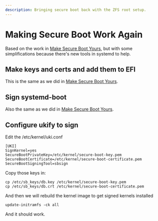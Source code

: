 ```yaml
---
description: Bringing secure boot back with the ZFS root setup.
---
```


# Making Secure Boot Work Again

Based on the work in [Make Secure Boot Yours](../protecting-my-laptop-from-offline-attacks/make-secure-boot-yours/), but with some simplifications because there's new tools in systemd to help. &#x20;

## Make keys and certs and add them to EFI

This is the same as we did in  [Make Secure Boot Yours](../protecting-my-laptop-from-offline-attacks/make-secure-boot-yours/).

## Sign systemd-boot

Also the same as we did in  [Make Secure Boot Yours](../protecting-my-laptop-from-offline-attacks/make-secure-boot-yours/).

## Configure ukify to sign

Edit the /etc/kernel/uki.conf&#x20;

```
[UKI]
SignKernel=yes
SecureBootPrivateKey=/etc/kernel/secure-boot-key.pem
SecureBootCertificate=/etc/kernel/secure-boot-certificate.pem
SecureBootSigningTool=sbsign
```

Copy those keys in:

```
cp /etc/sb_keys/db.key /etc/kernel/secure-boot-key.pem
cp /etc/sb_keys/db.crt /etc/kernel/secure-boot-certificate.pem
```

And then we will rebuild the kernel image to get signed kernels installed

```
update-initramfs -ck all
```

And it should work. &#x20;
